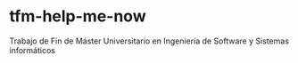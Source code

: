 # tfm-help-me-now
Trabajo de Fin de Máster Universitario en Ingeniería de Software y Sistemas informáticos
